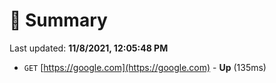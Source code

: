 # 📖 Summary
Last updated: **11/8/2021, 12:05:48 PM**

- `GET` [https://google.com](https://google.com) - **Up** (135ms)
